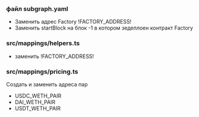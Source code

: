 

### файл subgraph.yaml
- Заменить адрес Factory !FACTORY_ADDRESS!
- Заменить startBlock на блок -1 в котором зедеплоен контракт Factory


### src/mappings/helpers.ts
- заменить !FACTORY_ADDRESS!


### src/mappings/pricing.ts
Создать и заменить адреса пар
- USDC_WETH_PAIR
- DAI_WETH_PAIR
- USDT_WETH_PAIR
